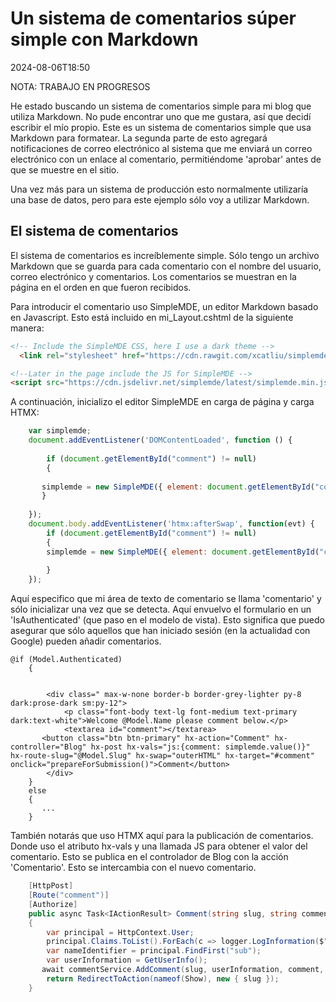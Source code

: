 # Un sistema de comentarios súper simple con Markdown

<!--category-- ASP.NET, Markdown -->
<datetime class="hidden">2024-08-06T18:50</datetime>

NOTA: TRABAJO EN PROGRESOS

He estado buscando un sistema de comentarios simple para mi blog que utiliza Markdown. No pude encontrar uno que me gustara, así que decidí escribir el mío propio. Este es un sistema de comentarios simple que usa Markdown para formatear. La segunda parte de esto agregará notificaciones de correo electrónico al sistema que me enviará un correo electrónico con un enlace al comentario, permitiéndome 'aprobar' antes de que se muestre en el sitio.

Una vez más para un sistema de producción esto normalmente utilizaría una base de datos, pero para este ejemplo sólo voy a utilizar Markdown.

## El sistema de comentarios

El sistema de comentarios es increíblemente simple. Sólo tengo un archivo Markdown que se guarda para cada comentario con el nombre del usuario, correo electrónico y comentarios. Los comentarios se muestran en la página en el orden en que fueron recibidos.

Para introducir el comentario uso SimpleMDE, un editor Markdown basado en Javascript.
Esto está incluido en mi_Layout.cshtml de la siguiente manera:

```html
<!-- Include the SimpleMDE CSS, here I use a dark theme -->
  <link rel="stylesheet" href="https://cdn.rawgit.com/xcatliu/simplemde-theme-dark/master/dist/simplemde-theme-dark.min.css">

<!--Later in the page include the JS for SimpleMDE -->
<script src="https://cdn.jsdelivr.net/simplemde/latest/simplemde.min.js"></script>

```

A continuación, inicializo el editor SimpleMDE en carga de página y carga HTMX:

```javascript
    var simplemde;
    document.addEventListener('DOMContentLoaded', function () {
    
        if (document.getElementById("comment") != null)
        {
        
       simplemde = new SimpleMDE({ element: document.getElementById("comment") });
       }
        
    });
    document.body.addEventListener('htmx:afterSwap', function(evt) {
        if (document.getElementById("comment") != null)
        {
        simplemde = new SimpleMDE({ element: document.getElementById("comment") });
        
        }
    });
```

Aquí especifico que mi área de texto de comentario se llama 'comentario' y sólo inicializar una vez que se detecta. Aquí envuelvo el formulario en un 'IsAuthenticated' (que paso en el modelo de vista). Esto significa que puedo asegurar que sólo aquellos que han iniciado sesión (en la actualidad con Google) pueden añadir comentarios.

```razor
@if (Model.Authenticated)
    {
        
  
        <div class=" max-w-none border-b border-grey-lighter py-8 dark:prose-dark sm:py-12">
            <p class="font-body text-lg font-medium text-primary dark:text-white">Welcome @Model.Name please comment below.</p>
            <textarea id="comment"></textarea>
       <button class="btn btn-primary" hx-action="Comment" hx-controller="Blog" hx-post hx-vals="js:{comment: simplemde.value()}" hx-route-slug="@Model.Slug" hx-swap="outerHTML" hx-target="#comment" onclick="prepareForSubmission()">Comment</button>
        </div>
    }
    else
    {
       ...
    }
```

También notarás que uso HTMX aquí para la publicación de comentarios. Donde uso el atributo hx-vals y una llamada JS para obtener el valor del comentario. Esto se publica en el controlador de Blog con la acción 'Comentario'. Esto se intercambia con el nuevo comentario.

```csharp
    [HttpPost]
    [Route("comment")]
    [Authorize]
    public async Task<IActionResult> Comment(string slug, string comment)
    {
        var principal = HttpContext.User;
        principal.Claims.ToList().ForEach(c => logger.LogInformation($"{c.Type} : {c.Value}"));
        var nameIdentifier = principal.FindFirst("sub");
        var userInformation = GetUserInfo();
       await commentService.AddComment(slug, userInformation, comment, nameIdentifier.Value);
        return RedirectToAction(nameof(Show), new { slug });
    }

```